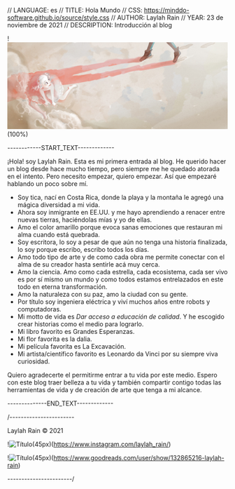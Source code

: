 // LANGUAGE: es
// TITLE: Hola Mundo
// CSS: https://minddo-software.github.io/source/style.css
// AUTHOR: Laylah Rain
// YEAR: 23 de noviembre de 2021
// DESCRIPTION: Introducción al blog

!![Título](source/title.jpg)(100%)

------------START_TEXT-------------

¡Hola! soy Laylah Rain. Esta es mi primera entrada al blog. He querido hacer un blog desde hace mucho tiempo, pero siempre me he quedado atorada en el intento. Pero necesito empezar, quiero empezar. Así que empezaré hablando un poco sobre mí.

- Soy tica, nací en Costa Rica, donde la playa y la montaña le agregó una mágica diversidad a mi vida. 
- Ahora soy inmigrante en EE.UU. y me hayo aprendiendo a renacer entre nuevas tierras, haciéndolas mías y yo de ellas. 
- Amo el color amarillo porque evoca sanas emociones que restauran mi alma cuando está quebrada. 
- Soy escritora, lo soy a pesar de que aún no tenga una historia finalizada, lo soy porque escribo, escribo todos los días.  
- Amo todo tipo de arte y de como cada obra me permite conectar con el alma de su creador hasta sentirle acá muy cerca. 
- Amo la ciencia. Amo como cada estrella, cada ecosistema, cada ser vivo es por sí mismo un mundo y como todos estamos entrelazados en este todo en eterna transformación. 
- Amo la naturaleza con su paz, amo la ciudad con su gente.
- Por título soy ingeniera eléctrica y viví muchos años entre robots y computadoras. 
- Mi motto de vida es *Dar acceso a educación de calidad*. Y he escogido crear historias como el medio para lograrlo. 
- Mi libro favorito es Grandes Esperanzas. 
- Mi flor favorita es la dalia. 
- Mi película favorita es La Excavación.
- Mi artista/científico favorito es Leonardo da Vinci por su siempre viva curiosidad. 

Quiero agradecerte el permitirme entrar a tu vida por este medio. Espero con este blog traer belleza a tu vida y también compartir contigo todas las herramientas de vida y de creación de arte que tenga a mi alcance.

--------------END_TEXT-------------



/-----------------------

Laylah Rain © 2021

!![Título](https://minddo-software.github.io/source/instagram.svg)(45px)(https://www.instagram.com/laylah_rain/)

!![Título](https://minddo-software.github.io/source/goodreads.svg)(45px)(https://www.goodreads.com/user/show/132865216-laylah-rain)

-----------------------/